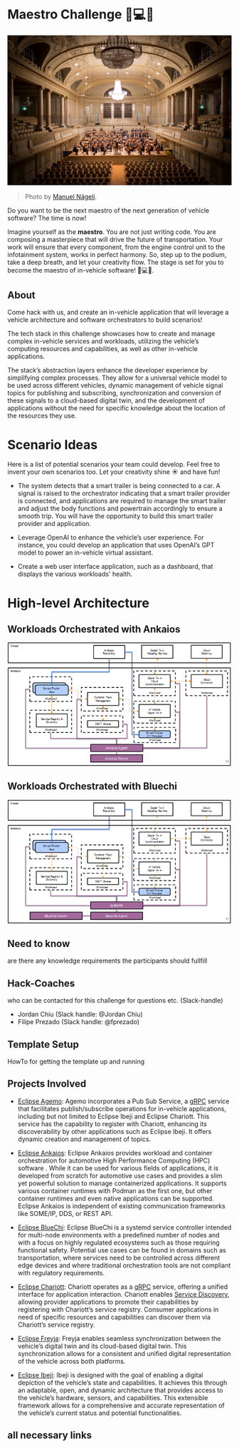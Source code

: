 # Maestro Challenge 🚗💻🎶

![Maestro](docs/diagrams//orchestra_picture.jpg)
>Photo by <a href="https://unsplash.com/@gwundrig?utm_content=creditCopyText&utm_medium=referral&utm_source=unsplash">Manuel Nägeli</a>.

Do you want to be the next maestro of the next generation of vehicle software? The time is now!

Imagine yourself as the **maestro**. You are not just writing code. You are composing a masterpiece that will drive the future of transportation. Your work will ensure that every component, from the engine control unit to the infotainment system, works in perfect harmony. So, step up to the podium, take a deep breath, and let your creativity flow. The stage is set for you to become the maestro of in-vehicle software! 🚗💻🎶.

## About
Come hack with us, and create an in-vehicle application that will leverage a vehicle architecture and software orchestrators to build scenarios!

The tech stack in this challenge showcases how to create and manage complex in-vehicle services and workloads, utilizing the vehicle’s computing resources and capabilities, as well as other in-vehicle applications.

The stack’s abstraction layers enhance the developer experience by simplifying complex processes. They allow for a universal vehicle model to be used across different vehicles, dynamic management of vehicle signal topics for publishing and subscribing, synchronization and conversion of these signals to a cloud-based digital twin, and the development of applications without the need for specific knowledge about the location of the resources they use.

# Scenario Ideas

Here is a list of potential scenarios your team could develop. Feel free to invent your own scenarios too. Let your creativity shine ☀️ and have fun!

- The system detects that a smart trailer is being connected to a car. A signal is raised to the orchestrator indicating that a smart trailer provider is connected, and applications are required to manage the smart trailer and adjust the body functions and powertrain accordingly to ensure a smooth trip. You will have the opportunity to build this smart trailer provider and application.

- Leverage OpenAI to enhance the vehicle’s user experience. For instance, you could develop an application that uses OpenAI’s GPT model to power an in-vehicle virtual assistant.

- Create a web user interface application, such as a dashboard, that displays the various workloads' health.

# High-level Architecture

## Workloads Orchestrated with Ankaios
![Ankaios - High-level Architecture](docs/diagrams/ankaios.png)

## Workloads Orchestrated with Bluechi
![Bluechi - High-level Architecture](docs/diagrams/bluechi.png)

## Need to know
are there any knowledge requirements the participants should fullfill

## Hack-Coaches
who can be contacted for this challenge for questions etc. (Slack-handle)

- Jordan Chiu (Slack handle: @Jordan Chiu)
- Filipe Prezado (Slack handle: @fprezado)

## Template Setup
HowTo for getting the template up and running

## Projects Involved
- [Eclipse Agemo](https://github.com/eclipse-chariott/Agemo): Agemo incorporates a Pub Sub Service, a [gRPC](https://grpc.io/docs/what-is-grpc/introduction/) service that facilitates publish/subscribe operations for in-vehicle applications, including but not limited to Eclipse Ibeji and Eclipse Chariott. This service has the capability to register with Chariott, enhancing its discoverability by other applications such as Eclipse Ibeji. It offers dynamic creation and management of topics.

- [Eclipse Ankaios](https://eclipse-ankaios.github.io/ankaios/0.1/): Eclipse Ankaios provides workload and container orchestration for automotive High Performance Computing (HPC) software . While it can be used for various fields of applications, it is developed from scratch for automotive use cases and provides a slim yet powerful solution to manage containerized applications. It supports various container runtimes with Podman as the first one, but other container runtimes and even native applications can be supported. Eclipse Ankaios is independent of existing communication frameworks like SOME/IP, DDS, or REST API.

- [Eclipse BlueChi](https://github.com/containers/bluechi): Eclipse BlueChi is a systemd service controller intended for multi-node environments with a predefined number of nodes and with a focus on highly regulated ecosystems such as those requiring functional safety. Potential use cases can be found in domains such as transportation, where services need to be controlled across different edge devices and where traditional orchestration tools are not compliant with regulatory requirements.

- [Eclipse Chariott](https://github.com/eclipse-chariott/chariott): Chariott operates as a [gRPC](https://grpc.io/docs/what-is-grpc/introduction/) service, offering a unified interface for application interaction. Chariott enables [Service Discovery](https://github.com/eclipse-chariott/chariott/blob/main/service_discovery/README.md), allowing provider applications to promote their capabilities by registering with Chariott’s service registry. Consumer applications in need of specific resources and capabilities can discover them via Chariott’s service registry.

- [Eclipse Freyja](https://github.com/eclipse-ibeji/freyja/): Freyja enables seamless synchronization between the vehicle’s digital twin and its cloud-based digital twin. This synchronization allows for a consistent and unified digital representation of the vehicle across both platforms.

- [Eclipse Ibeji](https://github.com/eclipse-ibeji/ibeji): Ibeji is designed with the goal of enabling a digital depiction of the vehicle’s state and capabilities. It achieves this through an adaptable, open, and dynamic architecture that provides access to the vehicle’s hardware, sensors, and capabilities. This extensible framework allows for a comprehensive and accurate representation of the vehicle’s current status and potential functionalities.

## all necessary links
